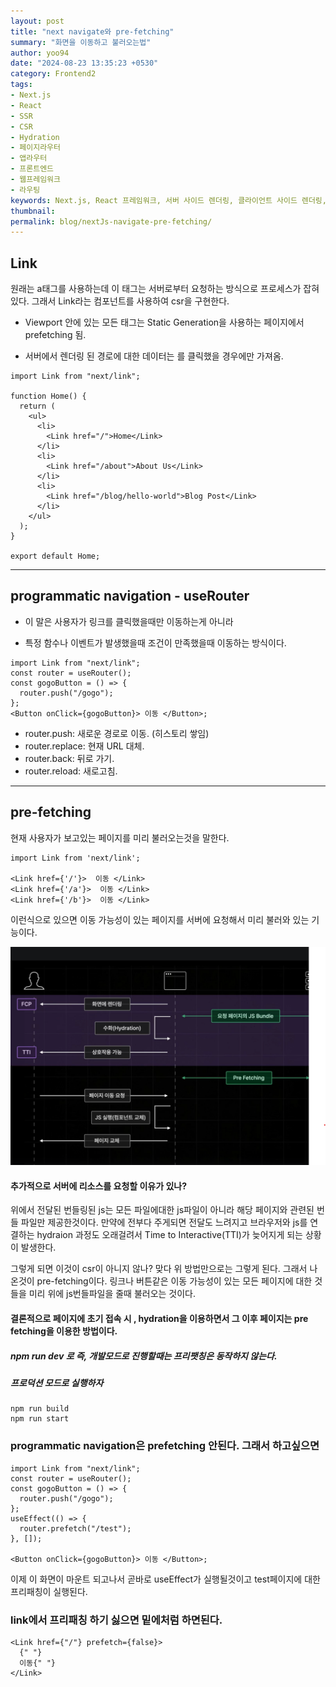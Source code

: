 ```yaml
---
layout: post
title: "next navigate와 pre-fetching"
summary: "화면을 이동하고 불러오는법"
author: yoo94
date: "2024-08-23 13:35:23 +0530"
category: Frontend2
tags:
- Next.js
- React
- SSR
- CSR
- Hydration
- 페이지라우터
- 앱라우터
- 프론트엔드
- 웹프레임워크
- 라우팅
keywords: Next.js, React 프레임워크, 서버 사이드 렌더링, 클라이언트 사이드 렌더링, Hydration, pre-fetching, 페이지 라우터, 앱 라우터, _app.tsx, _document.tsx, useRouter, next/router, next/navigation, 라우팅 구조, SEO 최적화
thumbnail:
permalink: blog/nextJs-navigate-pre-fetching/
---
```


## Link

원래는 a태그를 사용하는데 이 태그는 서버로부터 요청하는 방식으로 프로세스가 잡혀있다.
그래서 Link라는 컴포넌트를 사용하여 csr을 구현한다.

- Viewport 안에 있는 모든 <Link /> 태그는 Static Generation을 사용하는 페이지에서 prefetching 됨.

- 서버에서 렌더링 된 경로에 대한 데이터는 <Link />를 클릭했을 경우에만 가져옴.

```tsx
import Link from "next/link";

function Home() {
  return (
    <ul>
      <li>
        <Link href="/">Home</Link>
      </li>
      <li>
        <Link href="/about">About Us</Link>
      </li>
      <li>
        <Link href="/blog/hello-world">Blog Post</Link>
      </li>
    </ul>
  );
}

export default Home;
```

---

## programmatic navigation - useRouter

- 이 말은 사용자가 링크를 클릭했을때만 이동하는게 아니라

- 특정 함수나 이벤트가 발생했을때 조건이 만족했을때 이동하는 방식이다.

```tsx
import Link from "next/link";
const router = useRouter();
const gogoButton = () => {
  router.push("/gogo");
};
<Button onClick={gogoButton}> 이동 </Button>;
```

- router.push: 새로운 경로로 이동. (히스토리 쌓임)
- router.replace: 현재 URL 대체.
- router.back: 뒤로 가기.
- router.reload: 새로고침.

---

## pre-fetching

현재 사용자가 보고있는 페이지를 미리 불러오는것을 말한다.

```tsx
import Link from 'next/link';

<Link href={'/'}>  이동 </Link>
<Link href={'/a'}>  이동 </Link>
<Link href={'/b'}>  이동 </Link>
```

이런식으로 있으면 이동 가능성이 있는 페이지를 서버에 요청해서 미리 불러와 있는 기능이다.

![nextprocess](/blog/postImg/nextprocess.png)

#### 추가적으로 서버에 리소스를 요청할 이유가 있나?

위에서 전달된 번들링된 js는 모든 파일에대한 js파일이 아니라 해당 페이지와 관련된 번들 파일만 제공한것이다.
만약에 전부다 주게되면 전달도 느려지고 브라우저와 js를 연결하는 hydraion 과정도 오래걸려서 Time to Interactive(TTI)가
늦어지게 되는 상황이 발생한다.

그렇게 되면 이것이 csr이 아니지 않나? 맞다 위 방법만으로는 그렇게 된다. 그래서 나온것이
pre-fetching이다.
링크나 버튼같은 이동 가능성이 있는 모든 페이지에 대한 것들을 미리 위에 js번들파일을 줄때 불러오는 것이다.

#### 결론적으로 페이지에 초기 접속 시 , hydration을 이용하면서 그 이후 페이지는 pre fetching을 이용한 방법이다.

##### npm run dev 로 즉, 개발모드로 진행할때는 프리팻칭은 동작하지 않는다.

##### 프로덕션 모드로 실행하자

```shell
npm run build
npm run start
```

### programmatic navigation은 prefetching 안된다. 그래서 하고싶으면

```tsx
import Link from "next/link";
const router = useRouter();
const gogoButton = () => {
  router.push("/gogo");
};
useEffect(() => {
  router.prefetch("/test");
}, []);

<Button onClick={gogoButton}> 이동 </Button>;
```

이제 이 화면이 마운트 되고나서 곧바로 useEffect가 실행될것이고 test페이지에 대한 프리패칭이 실행된다.

### link에서 프리패칭 하기 싫으면 밑에처럼 하면된다.

```tsx
<Link href={"/"} prefetch={false}>
  {" "}
  이동{" "}
</Link>
```
